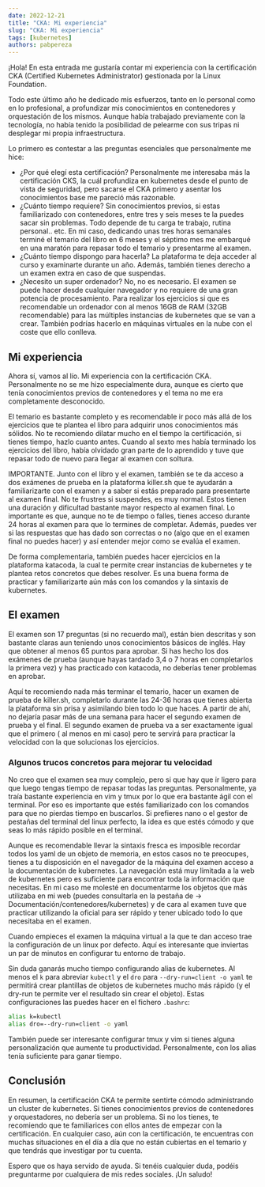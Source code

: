 ```yaml
---
date: 2022-12-21
title: "CKA: Mi experiencia"
slug: "CKA: Mi experiencia"
tags: [kubernetes]
authors: pabpereza 
---
```


¡Hola! En esta entrada me gustaría contar mi experiencia con la certificación CKA (Certified Kubernetes Administrator) gestionada por la Linux Foundation.

Todo este último año he dedicado mis esfuerzos, tanto en lo personal como en lo profesional, a profundizar mis conocimientos en contenedores y orquestación de los mismos. Aunque había trabajado previamente con la tecnología, no había tenido la posibilidad de pelearme con sus tripas ni desplegar mi propia infraestructura.

Lo primero es contestar a las preguntas esenciales que personalmente me hice: 
* ¿Por qué elegí esta certificación? Personalmente me interesaba más la certificación CKS, la cuál profundiza en kubernetes desde el punto de vista de seguridad, pero sacarse el CKA primero y asentar los conocimientos base me pareció más razonable. 
* ¿Cuánto tiempo requiere? Sin conocimientos previos, si estas familiarizado con contenedores, entre tres y seis meses te la puedes sacar sin problemas. Todo depende de tu carga te trabajo, rutina personal.. etc. En mi caso, dedicando unas tres horas semanales terminé el temario del libro en 6 meses y el séptimo mes me embarqué en una maratón para repasar todo el temario y presentarme al examen. 
* ¿Cuánto tiempo dispongo para hacerla? La plataforma te deja acceder al curso y examinarte durante un año. Además, también tienes derecho a un examen extra en caso de que suspendas.
* ¿Necesito un super ordenador? No, no es necesario. El examen se puede hacer desde cualquier navegador y no requiere de una gran potencia de procesamiento. Para realizar los ejercicios si que es recomendable un ordenador con al menos 16GB de RAM (32GB recomendable) para las múltiples instancias de kubernetes que se van a crear. También podrías hacerlo en máquinas virtuales en la nube con el coste que ello conlleva. 


## Mi experiencia
Ahora sí, vamos al lío. Mi experiencia con la certificación CKA. Personalmente no se me hizo especialmente dura, aunque es cierto que tenía conocimientos previos de contenedores y el tema no me era completamente desconocido.

El temario es bastante completo y es recomendable ir poco más allá de los ejercicios que te plantea el libro para adquirir unos conocimientos más sólidos. No te recomiendo dilatar mucho en el tiempo la certificación, si tienes tiempo, hazlo cuanto antes. Cuando al sexto mes había terminado los ejercicios del libro, había olvidado gran parte de lo aprendido y tuve que repasar todo de nuevo para llegar al examen con soltura.

IMPORTANTE. Junto con el libro y el examen, también se te da acceso a dos exámenes de prueba en la plataforma killer.sh que te ayudarán a familiarizarte con el examen y a saber si estás preparado para presentarte al examen final. No te frustres si suspendes, es muy normal. Estos tienen una duración y dificultad bastante mayor respecto al examen final. Lo importante es que, aunque no te de tiempo o falles, tienes acceso durante 24 horas al examen para que lo termines de completar. Además, puedes ver si las respuestas que has dado son correctas o no (algo que en el examen final no puedes hacer) y así entender mejor como se evalúa el examen.

De forma complementaria, también puedes hacer ejercicios en la plataforma katacoda, la cual te permite crear instancias de kubernetes y te plantea retos concretos que debes resolver. Es una buena forma de practicar y familiarizarte aún más con los comandos y la sintaxis de kubernetes.

## El examen
El examen son 17 preguntas (si no recuerdo mal), están bien descritas y son bastante claras aun teniendo unos conocimientos básicos de inglés. Hay que obtener al menos 65 puntos para aprobar. Si has hecho los dos exámenes de prueba (aunque hayas tardado 3,4 o 7 horas en completarlos la primera vez) y has practicado con katacoda, no deberías tener problemas en aprobar.

Aquí te recomiendo nada más terminar el temario, hacer un examen de prueba de killer.sh, completarlo durante las 24-36 horas que tienes abierta la plataforma sin prisa y asimilando bien todo lo que haces. A partir de ahí, no dejaría pasar más de una semana para hacer el segundo examen de prueba y el final. El segundo examen de prueba va a ser exactamente igual que el primero ( al menos en mi caso) pero te servirá para practicar la velocidad con la que solucionas los ejercicios.

### Algunos trucos concretos para mejorar tu velocidad
No creo que el examen sea muy complejo, pero si que hay que ir ligero para que luego tengas tiempo de repasar todas las preguntas. Personalmente, ya traía bastante experiencia en vim y tmux por lo que era bastante ágil con el terminal. Por eso es importante que estés familiarizado con los comandos para que no pierdas tiempo en buscarlos. Si prefieres nano o el gestor de pestañas del terminal del linux perfecto, la idea es que estés cómodo y que seas lo más rápido posible en el terminal.

Aunque es recomendable llevar la sintaxis fresca es imposible recordar todos los yaml de un objeto de memoria, en estos casos no te preocupes, tienes a tu disposición en el navegador de la máquina del examen acceso a la documentación de kubernetes. La navegación está muy limitada a la web de kubernetes pero es suficiente para encontrar toda la información que necesitas. En mi caso me molesté en documentarme los objetos que más utilizaba en mi web (puedes consultarla en la pestaña de -> Documentación/contenedores/kubernetes) y de cara al examen tuve que practicar utilizando la oficial para ser rápido y tener ubicado todo lo que necesitaba en el examen.  

Cuando empieces el examen la máquina virtual a la que te dan acceso trae la configuración de un linux por defecto. Aquí es interesante que inviertas un par de minutos en configurar tu entorno de trabajo. 

Sin duda ganarás mucho tiempo configurando alias de kubernetes. Al menos el `k` para abreviar `kubectl` y el `dro` para `--dry-run=client -o yaml` te permitirá crear plantillas de objetos de kubernetes mucho más rápido (y el dry-run te permite ver el resultado sin crear el objeto). Estas configuraciones las puedes hacer en el fichero `.bashrc`:
``` bash
alias k=kubectl
alias dro=--dry-run=client -o yaml
```

También puede ser interesante configurar tmux y vim si tienes alguna personalización que aumente tu productividad. Personalmente, con los alias tenía suficiente para ganar tiempo.


## Conclusión
En resumen, la certificación CKA te permite sentirte cómodo administrando un cluster de kubernetes. Si tienes conocimientos previos de contenedores y orquestadores, no debería ser un problema. Si no los tienes, te recomiendo que te familiarices con ellos antes de empezar con la certificación. En cualquier caso, aún con la certificación, te encuentras con muchas situaciones en el día a día que no están cubiertas en el temario y que tendrás que investigar por tu cuenta.

Espero que os haya servido de ayuda. Si tenéis cualquier duda, podéis preguntarme por cualquiera de mis redes sociales. ¡Un saludo!



